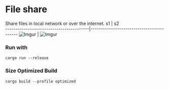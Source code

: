 # File share
Share files in local network or over the internet. 
s1                                       | s2                                  
-----------------------------------------|------------------------------------------
![Imgur](https://i.imgur.com/o7b913P.png) | ![Imgur](https://i.imgur.com/o7b913P.png)
### Run with
```
cargo run --release
```

### Size Optimized Build
```
cargo build --profile optimized
```
